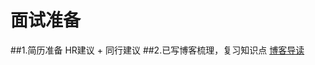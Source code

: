 # 面试准备
##1.简历准备
HR建议 + 同行建议
##2.已写博客梳理，复习知识点
[博客导读](http://blog.csdn.net/dt235201314/article/details/78356154 "鼠标悬停显示")
